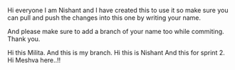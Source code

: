 Hi everyone I am Nishant and I have created this to use it so make sure you can pull and push the changes into this one by writing your name.

And please make sure to add a branch of your name too while commiting. Thank you.

Hi this Milita. And this is my branch. Hi this is Nishant And this for sprint 2. Hi Meshva here..!!
